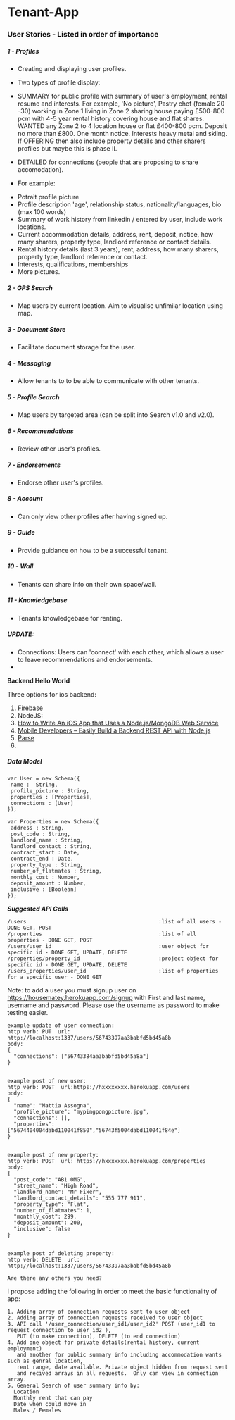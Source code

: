 # Tenant-App

### User Stories - Listed in order of importance

##### 1 - Profiles
- Creating and displaying user profiles.
- Two types of profile display:
 - SUMMARY for public profile with summary of user's employment, rental resume and interests.  For example, 'No picture', Pastry chef (female 20 -30) working in Zone 1 living in Zone 2 sharing house paying £500-800 pcm with 4-5 year rental history covering house and flat shares.  WANTED any Zone 2 to 4 location house or flat £400-800 pcm.  Deposit no more than £800. One month notice. Interests heavy metal and skiing.  If OFFERING then also include property details and other sharers profiles but maybe this is phase II.
 - DETAILED for connections (people that are proposing to share accomodation). 
 
 - For example:
  * Potrait profile picture
  * Profile description 'age', relationship status, nationality/languages, bio (max 100 words)
   * Summary of work history from linkedin / entered by user, include work locations.
   * Current accommodation details, address, rent, deposit, notice, how many sharers, property type, landlord reference or contact details.
   * Rental history details (last 3 years), rent, address, how many sharers, property type, landlord reference or contact.
   * Interests, qualifications, memberships
   * More pictures.

##### 2 - GPS Search
- Map users by current location. Aim to visualise unfimilar location using map.

##### 3 - Document Store 
- Facilitate document storage for the user.

##### 4 - Messaging
- Allow tenants to to be able to communicate with other tenants.

##### 5 - Profile Search 
- Map users by targeted area (can be split into Search v1.0 and v2.0).

##### 6 - Recommendations 
- Review other user's profiles.

##### 7 - Endorsements 
- Endorse other user's profiles.

##### 8 - Account 
- Can only view other profiles after having signed up.

##### 9 - Guide 
- Provide guidance on how to be a successful tenant.

##### 10 - Wall 
- Tenants can share info on their own space/wall.

##### 11 - Knowledgebase 
- Tenants knowledgebase for renting.

##### UPDATE:
- Connections: Users can 'connect' with each other, which allows a user to leave recommendations and endorsements.
- 

**Backend Hello World**

Three options for ios backend:
 1. [Firebase](https://www.firebase.com/docs/ios/examples.html) 
 2. NodeJS:
  1. [How to Write An iOS App that Uses a Node.js/MongoDB Web Service](http://www.raywenderlich.com/61264/write-ios-app-uses-node-jsmongodb-web-service)
  2. [Mobile Developers – Easily Build a Backend REST API with Node.js](http://www.iosinsight.com/backend-rest-api-nodejs/)
 3. [Parse](https://parse.com/docs/ios/guide)
 4. 
 

##### Data Model
```
var User = new Schema({
 name :  String,
 profile_picture : String,
 properties : [Properties],
 connections : [User]
});

var Properties = new Schema({
 address : String,
 post_code : String,
 landlord_name : String,
 landlord_contact : String,
 contract_start : Date,
 contract_end : Date,
 property_type : String,
 number_of_flatmates : String,
 monthly_cost : Number,
 deposit_amount : Number,
 inclusive : [Boolean]
});
```

***Suggested API Calls***
```
/users                                          :list of all users - DONE GET, POST
/properties                                     :list of all properties - DONE GET, POST
/users/user_id                                  :user object for specific id - DONE GET, UPDATE, DELETE
/properties/property_id                         :project object for specific id - DONE GET, UPDATE, DELETE
/users_properties/user_id                       :list of properties for a specific user - DONE GET
```
Note: to add a user you must signup user on https://housematey.herokuapp.com/signup with First and last name, username and password.  Please use the username as password to make testing easier.
```
example update of user connection:
http verb: PUT  url: http://localhost:1337/users/56743397aa3babfd5bd45a8b 
body: 
{
  "connections": ["56743384aa3babfd5bd45a8a"]
}


example post of new user:
http verb: POST  url:https://hxxxxxxxx.herokuapp.com/users
body:
{
  "name": "Mattia Assogna",
  "profile_picture": "mypingpongpicture.jpg",
  "connections": [],
  "properties": ["5674404004dabd110041f850","56743f5004dabd110041f84e"]
}


example post of new property:
http verb: POST  url: https://hxxxxxxx.herokuapp.com/properties
body:
{
  "post_code": "AB1 0MG",
  "street_name": "High Road",
  "landlord_name": "Mr Fixer",
  "landlord_contact_details": "555 777 911",
  "property_type": "Flat",
  "number_of_flatmates": 1,
  "monthly_cost": 299,
  "deposit_amount": 200,
  "inclusive": false
}


example post of deleting property:
http verb: DELETE  url: http://localhost:1337/users/56743397aa3babfd5bd45a8b 

Are there any others you need?
```
I propose adding the following in order to meet the basic functionality of app:
```
1. Adding array of connection requests sent to user object
2. Adding array of connection requests received to user object
3. API call '/user_connection/user_id1/user_id2' POST (user_id1 to request connection to user_id2 ),
   PUT (to make connection), DELETE (to end connection)
4. Add one object for private details(rental history, current employment) 
   and another for public summary info including accommodation wants such as genral location, 
   rent range, date available. Private object hidden from request sent 
   and recived arrays in all requests.  Only can view in connection array.
5. General Search of user summary info by:
  Location
  Monthly rent that can pay
  Date when could move in
  Males / Females
 
```

